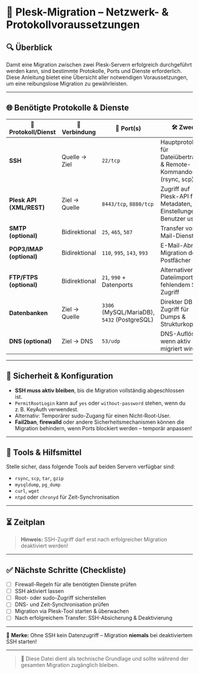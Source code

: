 # 🚀 Plesk-Migration – Netzwerk- & Protokollvoraussetzungen

## 🔍 Überblick

Damit eine Migration zwischen zwei Plesk-Servern erfolgreich durchgeführt werden kann, sind bestimmte Protokolle, Ports und Dienste erforderlich. Diese Anleitung bietet eine Übersicht aller notwendigen Voraussetzungen, um eine reibungslose Migration zu gewährleisten.

---

## 🌐 Benötigte Protokolle & Dienste

| 📡 **Protokoll/Dienst**  | 🔁 **Verbindung** | 🔌 **Port(s)**                              | 🛠️ **Zweck**                                                       |
| ------------------------ | ----------------- | ------------------------------------------- | ------------------------------------------------------------------- |
| **SSH**                  | Quelle → Ziel     | `22/tcp`                                    | Hauptprotokoll für Dateiübertragung & Remote-Kommandos (rsync, scp) |
| **Plesk API (XML/REST)** | Ziel → Quelle     | `8443/tcp`, `8880/tcp`                      | Zugriff auf Plesk-API für Metadaten, Einstellungen, Benutzer usw.   |
| **SMTP (optional)**      | Bidirektional     | `25`, `465`, `587`                          | Transfer von E-Mail-Diensten                                        |
| **POP3/IMAP (optional)** | Bidirektional     | `110`, `995`, `143`, `993`                  | E-Mail-Abruf bei Migration der Postfächer                           |
| **FTP/FTPS (optional)**  | Bidirektional     | `21`, `990` + Datenports                    | Alternativer Dateiimport bei fehlendem SSH-Zugriff                  |
| **Datenbanken**          | Ziel → Quelle     | `3306` (MySQL/MariaDB), `5432` (PostgreSQL) | Direkter DB-Zugriff für Dumps & Strukturkopien                      |
| **DNS (optional)**       | Ziel → DNS        | `53/udp`                                    | DNS-Auflösung, wenn aktiv migriert wird                             |

---

## 🔐 Sicherheit & Konfiguration

* **SSH muss aktiv bleiben**, bis die Migration vollständig abgeschlossen ist.
* `PermitRootLogin` kann auf `yes` oder `without-password` stehen, wenn du z. B. KeyAuth verwendest.
* Alternativ: Temporärer sudo-Zugang für einen Nicht-Root-User.
* **Fail2ban**, **firewalld** oder andere Sicherheitsmechanismen können die Migration behindern, wenn Ports blockiert werden – temporär anpassen!

---

## 🧰 Tools & Hilfsmittel

Stelle sicher, dass folgende Tools auf beiden Servern verfügbar sind:

* `rsync`, `scp`, `tar`, `gzip`
* `mysqldump`, `pg_dump`
* `curl`, `wget`
* `ntpd` oder `chronyd` für Zeit-Synchronisation

---

## ⏳ Zeitplan

> **Hinweis:** SSH-Zugriff darf erst nach erfolgreicher Migration deaktiviert werden!

---

## ✅ Nächste Schritte (Checkliste)

* [ ] Firewall-Regeln für alle benötigten Dienste prüfen
* [ ] SSH aktiviert lassen
* [ ] Root- oder sudo-Zugriff sicherstellen
* [ ] DNS- und Zeit-Synchronisation prüfen
* [ ] Migration via Plesk-Tool starten & überwachen
* [ ] Nach erfolgreichem Transfer: SSH-Absicherung & Deaktivierung

---

🧠 **Merke:** Ohne SSH kein Datenzugriff – Migration **niemals** bei deaktiviertem SSH starten!

---

> 📘 Diese Datei dient als technische Grundlage und sollte während der gesamten Migration zugänglich bleiben.
